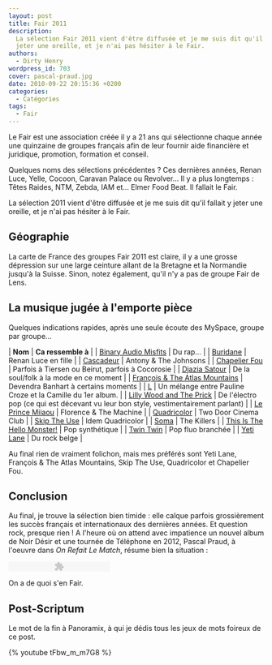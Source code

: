 ```yaml
---
layout: post
title: Fair 2011
description:
  La sélection Fair 2011 vient d'être diffusée et je me suis dit qu'il fallait y
  jeter une oreille, et je n'ai pas hésiter à le Fair.
authors:
  - Dirty Henry
wordpress_id: 703
cover: pascal-praud.jpg
date: 2010-09-22 20:15:36 +0200
categories:
  - Catégories
tags:
  - Fair
---
```


Le Fair est une association créée il y a 21 ans qui sélectionne chaque année une
quinzaine de groupes français afin de leur fournir aide financière et juridique,
promotion, formation et conseil.

Quelques noms des sélections précédentes ? Ces dernières années, Renan Luce,
Yelle, Cocoon, Caravan Palace ou Revolver… Il y a plus longtemps : Têtes Raides,
NTM, Zebda, IAM et… Elmer Food Beat. Il fallait le Fair.

La sélection 2011 vient d'être diffusée et je me suis dit qu'il fallait y jeter
une oreille, et je n'ai pas hésiter à le Fair.

## Géographie

La carte de France des groupes Fair 2011 est claire, il y a une grosse
dépression sur une large ceinture allant de la Bretagne et la Normandie jusqu'à
la Suisse. Sinon, notez également, qu'il n'y a pas de groupe Fair de Lens.

<img387>

## La musique jugée à l'emporte pièce

Quelques indications rapides, après une seule écoute des MySpace, groupe par
groupe…

| **Nom** | **Ca ressemble à** | |
[Binary Audio Misfits](http://www.myspace.com/binaryaudiomisfits) | Du rap… | |
[Buridane](http://www.myspace.com/buridane) | Renan Luce en fille | |
[Cascadeur](http://www.myspace.com/cascadeur) | Antony & The Johnsons | |
[Chapelier Fou](http://www.myspace.com/chapelierfou) | Parfois à Tiersen ou
Beirut, parfois à Cocorosie | |
[Djazia Satour](http://www.myspace.com/djaziasatour) | De la soul/folk à la mode
en ce moment | |
[François & The Atlas Mountains](http://www.myspace.com/francoisinbristol) |
Devendra Banhart à certains moments | | [L](http://www.myspace.com/lmusique) |
Un mélange entre Pauline Croze et la Camille du 1er album. | |
[Lilly Wood and The Prick](http://www.myspace.com/lillywoodandtheprick) | De
l'électro pop (ce qui est décevant vu leur bon style, vestimentairement parlant)
| | [Le Prince Miiaou](http://www.myspace.com/leprincemiiaou) | Florence & The
Machine | | [Quadricolor](http://www.myspace.com/4quadricolor4) | Two Door
Cinema Club | | [Skip The Use](http://www.myspace.com/skiptheuse) | Idem
Quadricolor | | [Soma](http://www.myspace.com/somafrance) | The Killers | |
[This Is The Hello Monster!](http://www.myspace.com/tithm) | Pop synthétique | |
[Twin Twin](http://www.myspace.com/twintwinmusic) | Pop fluo branchée | |
[Yeti Lane](http://www.myspace.com/yetilane) | Du rock belge |

Au final rien de vraiment folichon, mais mes préférés sont Yeti Lane, François &
The Atlas Mountains, Skip The Use, Quadricolor et Chapelier Fou.

## Conclusion

Au final, je trouve la sélection bien timide : elle calque parfois grossièrement
les succès français et internationaux des dernières années. Et question rock,
presque rien ! A l'heure où on attend avec impatience un nouvel album de Noir
Désir et une tournée de Téléphone en 2012, Pascal Praud, à l'oeuvre dans _On
Refait Le Match_, résume bien la situation :

<object type="application/x-shockwave-flash" data="/squelettes/flash/dewplayer.swf?mp3=IMG/mp3/praud.mp3" width="200" height="20"> 
<param name="movie" value="dewplayer.swf?mp3=IMG/mp3/praud.mp3" /> 
</object>

On a de quoi s'en Fair.

## Post-Scriptum

Le mot de la fin à Panoramix, à qui je dédis tous les jeux de mots foireux de ce
post.

{% youtube tFbw_m_m7G8 %}
